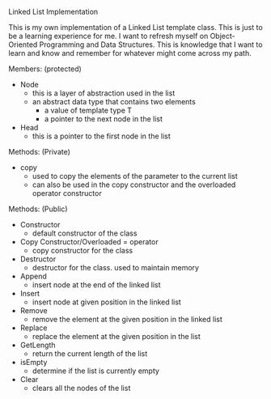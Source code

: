 Linked List Implementation

This is my own implementation of a Linked List template class. This is just to be a learning experience for me. I want to refresh myself on Object-Oriented Programming and Data Structures. This is knowledge that I want to learn and know and remember for whatever might come across my path. 

Members: (protected)
- Node
	- this is a layer of abstraction used in the list 
	- an abstract data type that contains two elements 
		- a value of template type T
		- a pointer to the next node in the list
- Head
	- this is a pointer to the first node in the list 

Methods: (Private)
- copy 
	- used to copy the elements of the parameter to the current list
	- can also be used in the copy constructor and the overloaded operator constructor

Methods: (Public)
- Constructor
	- default constructor of the class
- Copy Constructor/Overloaded = operator
	- copy constructor for the class 
- Destructor
	- destructor for the class. used to maintain memory
- Append
	- insert node at the end of the linked list
- Insert
	- insert node at given position in the linked list
- Remove 
	- remove the element at the given position in the linked list
- Replace
	- replace the element at the given position in the list 
- GetLength
	- return the current length of the list 
- isEmpty
	- determine if the list is currently empty
- Clear 
	- clears all the nodes of the list